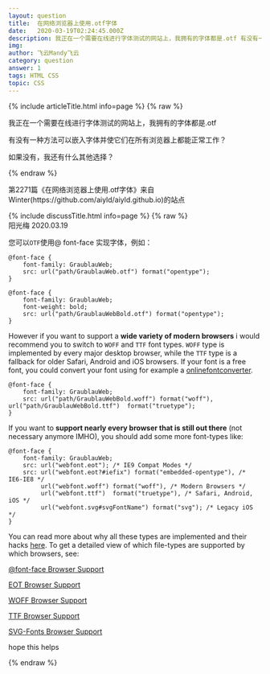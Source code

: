 ```yaml
---
layout: question
title:  在网络浏览器上使用.otf字体
date:   2020-03-19T02:24:45.000Z
description: 我正在一个需要在线进行字体测试的网站上，我拥有的字体都是.otf 有没有一种方法可以嵌入字体并使它们在所有浏览器上都能正常工作？如果没有，我还有什...
img: 
author: 飞云Mandy飞云
category: question
answer: 1
tags: HTML CSS
topic: CSS
---
```

<div class="article-root">
  <div class="article">
    {% include articleTitle.html info=page %}
    {% raw %}
    <div class="article-content"><p><font style="vertical-align: inherit;"><font style="vertical-align: inherit;">我正在一个需要在线进行字体测试的网站上，我拥有的字体都是.otf </font></font></p>

<p><font style="vertical-align: inherit;"><font style="vertical-align: inherit;">有没有一种方法可以嵌入字体并使它们在所有浏览器上都能正常工作？</font></font></p>

<p><font style="vertical-align: inherit;"><font style="vertical-align: inherit;">如果没有，我还有什么其他选择？</font></font></p></div>
    {% endraw %}
  </div>
  <p class="winter_mark">第2271篇《在网络浏览器上使用.otf字体》来自Winter(https://github.com/aiyld/aiyld.github.io)的站点</p>
  <div class="discuss-wrapper">
    {% include discussTitle.html info=page %}
    {% raw %}
    <div class="discuss-list">
    <div class="discuss-item">
        <div class="discuss-parent">
          <div class="discuss-meta">
            <span class="discuss-user">阳光梅</span>
            <span class="discuss-time">2020.03.19</span>
          </div>
          <div class="discuss-comment"><p><font style="vertical-align: inherit;"><font style="vertical-align: inherit;">您可以</font></font><code>OTF</code><font style="vertical-align: inherit;"><font style="vertical-align: inherit;">使用@ font-face </font><font style="vertical-align: inherit;">实现</font><font style="vertical-align: inherit;">字体，例如：</font></font></p>

<pre><code>@font-face {<font></font>
    font-family: GraublauWeb;<font></font>
    src: url("path/GraublauWeb.otf") format("opentype");<font></font>
}<font></font>
<font></font>
@font-face {<font></font>
    font-family: GraublauWeb;<font></font>
    font-weight: bold;<font></font>
    src: url("path/GraublauWebBold.otf") format("opentype");<font></font>
}<font></font>
</code></pre>

<p>However if you want to support a <strong>wide variety of modern browsers</strong> i would recommend you to switch to <code>WOFF</code> and <code>TTF</code> font types. <code>WOFF</code> type is implemented by every major desktop browser, while the <code>TTF</code> type is a fallback for older Safari, Android and iOS browsers. If your font is a free font, you could convert your font using for example a <a href="http://onlinefontconverter.com/" rel="noreferrer">onlinefontconverter</a>. </p>

<pre><code>@font-face {<font></font>
    font-family: GraublauWeb;<font></font>
    src: url("path/GraublauWebBold.woff") format("woff"), url("path/GraublauWebBold.ttf")  format("truetype");<font></font>
}<font></font>
</code></pre>

<p>If you want to <strong>support nearly every browser that is still out there</strong> (not necessary anymore IMHO), you should add some more font-types like:</p>

<pre><code>@font-face {<font></font>
    font-family: GraublauWeb;<font></font>
    src: url("webfont.eot"); /* IE9 Compat Modes */<font></font>
    src: url("webfont.eot?#iefix") format("embedded-opentype"), /* IE6-IE8 */<font></font>
         url("webfont.woff") format("woff"), /* Modern Browsers */<font></font>
         url("webfont.ttf")  format("truetype"), /* Safari, Android, iOS */<font></font>
         url("webfont.svg#svgFontName") format("svg"); /* Legacy iOS */<font></font>
}<font></font>
</code></pre>

<p>You can read more about why all these types are implemented and their hacks <a href="http://blog.fontspring.com/2011/04/best-practices-for-serving-webfonts-to-ie9/" rel="noreferrer">here</a>. To get a detailed view of which file-types are supported by which browsers, see:</p>

<p><a href="http://caniuse.com/#feat=fontface" rel="noreferrer">@font-face Browser Support</a></p>

<p><a href="http://caniuse.com/#feat=eot" rel="noreferrer">EOT Browser Support</a></p>

<p><a href="http://caniuse.com/#feat=woff" rel="noreferrer">WOFF Browser Support</a></p>

<p><a href="http://caniuse.com/#feat=ttf" rel="noreferrer">TTF Browser Support</a></p>

<p><a href="http://caniuse.com/#feat=svg-fonts" rel="noreferrer">SVG-Fonts Browser Support</a></p>

<p>hope this helps</p></div>
        </div></div>
    </div>
    {% endraw %}
  </div>
<div>
